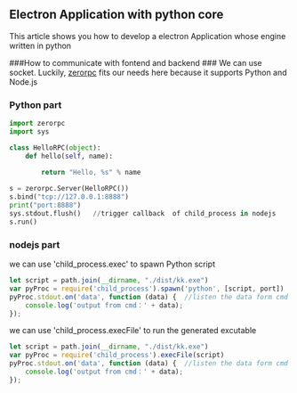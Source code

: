 ##   Electron Application with python core  ##

This article shows you how to develop a electron Application whose engine written in python

###How to communicate with fontend and backend ###
We can  use socket. Luckily, [zerorpc](http://www.zerorpc.io/) fits our needs here because it supports Python and Node.js



### Python part  ###
```python
import zerorpc
import sys

class HelloRPC(object):
    def hello(self, name):
		
        return "Hello, %s" % name

s = zerorpc.Server(HelloRPC())
s.bind("tcp://127.0.0.1:8888")
print("port:8888")
sys.stdout.flush()   //trigger callback  of child_process in nodejs
s.run()

```


### nodejs part  ###

we can use 'child_process.exec' to  spawn Python script
```javascript
let script = path.join(__dirname, "./dist/kk.exe")
var pyProc = require('child_process').spawn('python', [script, port])
pyProc.stdout.on('data', function (data) {  //listen the data form cmd
    console.log('output from cmd：' + data);
});

```

we can use 'child_process.execFile' to  run the generated excutable

```javascript
let script = path.join(__dirname, "./dist/kk.exe")
var pyProc = require('child_process').execFile(script)
pyProc.stdout.on('data', function (data) {  //listen the data form cmd
    console.log('output from cmd：' + data);
});

```
